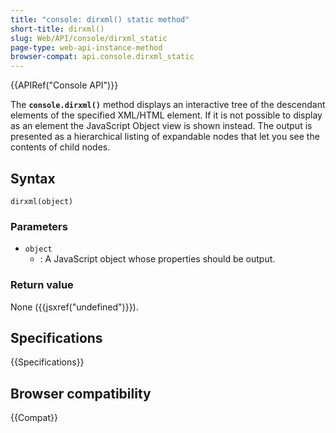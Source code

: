 ```yaml
---
title: "console: dirxml() static method"
short-title: dirxml()
slug: Web/API/console/dirxml_static
page-type: web-api-instance-method
browser-compat: api.console.dirxml_static
---
```


{{APIRef("Console API")}}

The **`console.dirxml()`** method displays an interactive tree of the descendant elements of the specified XML/HTML
element. If it is not possible to display as an element the JavaScript Object view is
shown instead. The output is presented as a hierarchical listing of expandable nodes
that let you see the contents of child nodes.

## Syntax

```js-nolint
dirxml(object)
```

### Parameters

- `object`
  - : A JavaScript object whose properties should be output.

### Return value

None ({{jsxref("undefined")}}).

## Specifications

{{Specifications}}

## Browser compatibility

{{Compat}}
